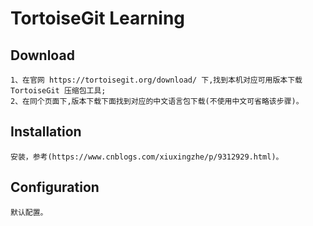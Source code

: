 # TortoiseGit Learning
## Download
	1、在官网 https://tortoisegit.org/download/ 下,找到本机对应可用版本下载 
	TortoiseGit 压缩包工具;
	2、在同个页面下,版本下载下面找到对应的中文语言包下载(不使用中文可省略该步骤)。
	
## Installation	
	安装，参考(https://www.cnblogs.com/xiuxingzhe/p/9312929.html)。
	
## Configuration
	默认配置。